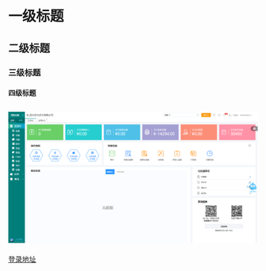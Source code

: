 # 一级标题

## 二级标题

### 三级标题

#### 四级标题

![](images/welcome.png)
---
[登录地址](https://www.lk361.com/account/logon)